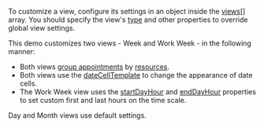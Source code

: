 To customize a view, configure its settings in an object inside the [views[]](/Documentation/ApiReference/UI_Components/dxScheduler/Configuration/views) array. You should specify the view's [type](/Documentation/ApiReference/UI_Components/dxScheduler/Configuration/views/#type) and other properties to override global view settings.

This demo customizes two views - Week and Work Week - in the following manner: 

* Both views [group appointments](/Demos/WidgetsGallery/Demo/Scheduler/GroupOrientation/) by [resources](/Demos/WidgetsGallery/Demo/Scheduler/Resources/).
* Both views use the [dateCellTemplate](/Documentation/ApiReference/UI_Components/dxScheduler/Configuration/views/#dateCellTemplate) to change the appearance of date cells.
* The Work Week view uses the [startDayHour](/Documentation/ApiReference/UI_Components/dxScheduler/Configuration/views/#startDayHour) and [endDayHour](/Documentation/ApiReference/UI_Components/dxScheduler/Configuration/views/#endDayHour) properties to set custom first and last hours on the time scale.

Day and Month views use default settings.
<!--split-->